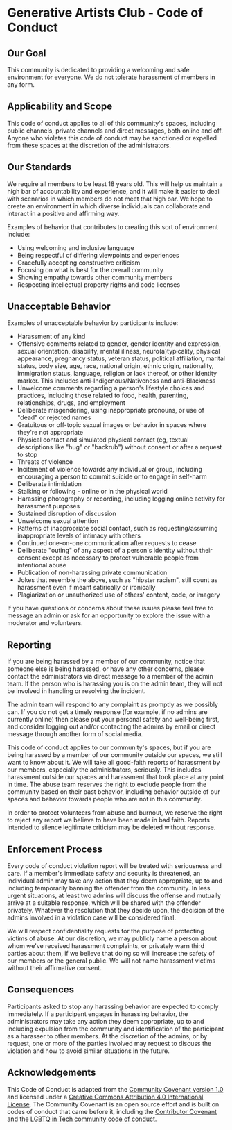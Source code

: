 # Generative Artists Club - Code of Conduct

## Our Goal

This community is dedicated to providing a welcoming and safe environment for everyone. We do not tolerate harassment of members in any form.

## Applicability and Scope

This code of conduct applies to all of this community's spaces, including public channels, private channels and direct messages, both online and off. Anyone who violates this code of conduct may be sanctioned or expelled from these spaces at the discretion of the administrators.

## Our Standards

We require all members to be least 18 years old. This will help us maintain a high bar of accountability and experience, and it will make it easier to deal with scenarios in which members do not meet that high bar. We hope to create an environment in which diverse individuals can collaborate and interact in a positive and affirming way. 

Examples of behavior that contributes to creating this sort of environment include:

* Using welcoming and inclusive language
* Being respectful of differing viewpoints and experiences
* Gracefully accepting constructive criticism
* Focusing on what is best for the overall community
* Showing empathy towards other community members
* Respecting intellectual property rights and code licenses

## Unacceptable Behavior

Examples of unacceptable behavior by participants include:

* Harassment of any kind
* Offensive comments related to gender, gender identity and expression, sexual orientation, disability, mental illness, neuro(a)typicality, physical appearance, pregnancy status, veteran status, political affiliation, marital status, body size, age, race, national origin, ethnic origin, nationality, immigration status, language, religion or lack thereof, or other identity marker. This includes anti-Indigenous/Nativeness and anti-Blackness
* Unwelcome comments regarding a person's lifestyle choices and practices, including those related to food, health, parenting, relationships, drugs, and employment
* Deliberate misgendering, using inappropriate pronouns, or use of "dead" or rejected names
* Gratuitous or off-topic sexual images or behavior in spaces where they're not appropriate
* Physical contact and simulated physical contact (eg, textual descriptions like "hug" or "backrub") without consent or after a request to stop
* Threats of violence
* Incitement of violence towards any individual or group, including encouraging a person to commit suicide or to engage in self-harm
* Deliberate intimidation
* Stalking or following - online or in the physical world
* Harassing photography or recording, including logging online activity for harassment purposes
* Sustained disruption of discussion
* Unwelcome sexual attention
* Patterns of inappropriate social contact, such as requesting/assuming inappropriate levels of intimacy with others
* Continued one-on-one communication after requests to cease
* Deliberate "outing" of any aspect of a person's identity without their consent except as necessary to protect vulnerable people from intentional abuse
* Publication of non-harassing private communication
* Jokes that resemble the above, such as "hipster racism", still count as harassment even if meant satirically or ironically
* Plagiarization or unauthorized use of others' content, code, or imagery

If you have questions or concerns about these issues please feel free to message an admin or ask for an opportunity to explore the issue with a moderator and volunteers.

## Reporting

If you are being harassed by a member of our community, notice that someone else is being harassed, or have any other concerns, please contact the administrators via direct message to a member of the admin team. If the person who is harassing you is on the admin team, they will not be involved in handling or resolving the incident.

The admin team will respond to any complaint as promptly as we possibly can. If you do not get a timely response (for example, if no admins are currently online) then please put your personal safety and well-being first, and consider logging out and/or contacting the admins by email or direct message through another form of social media.

This code of conduct applies to our community's spaces, but if you are being harassed by a member of our community outside our spaces, we still want to know about it. We will take all good-faith reports of harassment by our members, especially the administrators, seriously. This includes harassment outside our spaces and harassment that took place at any point in time. The abuse team reserves the right to exclude people from the community based on their past behavior, including behavior outside of our spaces and behavior towards people who are not in this community.

In order to protect volunteers from abuse and burnout, we reserve the right to reject any report we believe to have been made in bad faith. Reports intended to silence legitimate criticism may be deleted without response.

## Enforcement Process

Every code of conduct violation report will be treated with seriousness and care. If a member's immediate safety and security is threatened, an individual admin may take any action that they deem appropriate, up to and including temporarily banning the offender from the community. In less urgent situations, at least two admins will discuss the offense and mutually arrive at a suitable response, which will be shared with the offender privately. Whatever the resolution that they decide upon, the decision of the admins involved in a violation case will be considered final.

We will respect confidentiality requests for the purpose of protecting victims of abuse. At our discretion, we may publicly name a person about whom we've received harassment complaints, or privately warn third parties about them, if we believe that doing so will increase the safety of our members or the general public. We will not name harassment victims without their affirmative consent.

## Consequences

Participants asked to stop any harassing behavior are expected to comply immediately. If a participant engages in harassing behavior, the administrators may take any action they deem appropriate, up to and including expulsion from the community and identification of the participant as a harasser to other members. At the discretion of the admins, or by request, one or more of the parties involved may request to discuss the violation and how to avoid similar situations in the future.

## Acknowledgements

This Code of Conduct is adapted from the [Community Covenant version 1.0](https://github.com/ContributorCovenant/community_covenant/tree/master/version/1/0) and licensed under a [Creative Commons Attribution 4.0 International License](http://creativecommons.org/licenses/by/4.0/). The Community Covenant is an open source effort and is built on codes of conduct that came before it, including the [Contributor Covenant](http://contributor-covenant.org/) and the [LGBTQ in Tech community code of conduct](http://lgbtq.technology/coc.html).
